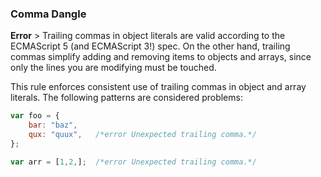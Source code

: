 ### Comma Dangle
**Error** > Trailing commas in object literals are valid according to the ECMAScript 5 (and ECMAScript 3!) spec. On the other hand, trailing commas simplify adding and removing items to objects and arrays, since only the lines you are modifying must be touched.

This rule enforces consistent use of trailing commas in object and array literals.
The following patterns are considered problems:

```javascript
var foo = {
    bar: "baz",
    qux: "quux",   /*error Unexpected trailing comma.*/
};

var arr = [1,2,];  /*error Unexpected trailing comma.*/
```
